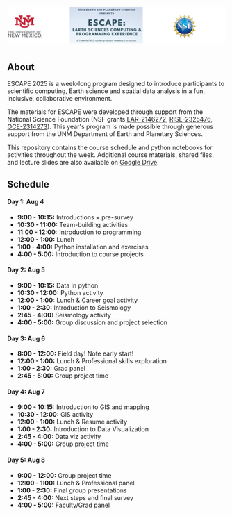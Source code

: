 ![unm-escape header](header2.png)
#

## About
ESCAPE 2025 is a week-long program designed to introduce participants to scientific computing, Earth science and spatial data analysis in a fun, inclusive, collaborative environment.

The materials for ESCAPE were developed through support from the National Science Foundation (NSF grants [EAR-2146272](https://www.nsf.gov/awardsearch/showAward?AWD_ID=2146272), [RISE-2325476](https://www.nsf.gov/awardsearch/showAward?AWD_ID=2325476), [OCE-2314273](https://www.nsf.gov/awardsearch/showAward?AWD_ID=2314273)). This year's program is made possible through generous support from the UNM Department of Earth and Planetary Sciences.

This repository contains the course schedule and python notebooks for activities throughout the week. Additional course materials, shared files, and lecture slides are also available on [Google Drive](https://drive.google.com/drive/folders/1sasdDqQX4HoFlmWUCOKn1E1cxkdAbRGm).

## Schedule

#### Day 1: Aug 4
- **9:00 - 10:15:** Introductions + pre-survey
- **10:30 - 11:00:** Team-building activities
- **11:00 - 12:00:** Introduction to programming
- **12:00 - 1:00:** Lunch
- **1:00 - 4:00:** Python installation and exercises
- **4:00 - 5:00:** Introduction to course projects

#### Day 2: Aug 5
- **9:00 - 10:15:** Data in python
- **10:30 - 12:00:** Python activity
- **12:00 - 1:00:** Lunch & Career goal activity
- **1:00 - 2:30:** Introduction to Seismology
- **2:45 - 4:00:** Seismology activity
- **4:00 - 5:00:** Group discussion and project selection

#### Day 3: Aug 6
- **8:00 - 12:00:** Field day! Note early start!
- **12:00 - 1:00:** Lunch & Professional skills exploration
- **1:00 - 2:30:** Grad panel
- **2:45 - 5:00:** Group project time

#### Day 4: Aug 7
- **9:00 - 10:15:** Introduction to GIS and mapping
- **10:30 - 12:00:** GIS activity
- **12:00 - 1:00:** Lunch & Resume activity
- **1:00 - 2:30:** Introduction to Data Visualization
- **2:45 - 4:00:** Data viz activity
- **4:00 - 5:00:** Group project time

#### Day 5: Aug 8
- **9:00 - 12:00:** Group project time
- **12:00 - 1:00:** Lunch & Professional panel
- **1:00 - 2:30:** Final group presentations
- **2:45 - 4:00:** Next steps and final survey
- **4:00 - 5:00:** Faculty/Grad panel
